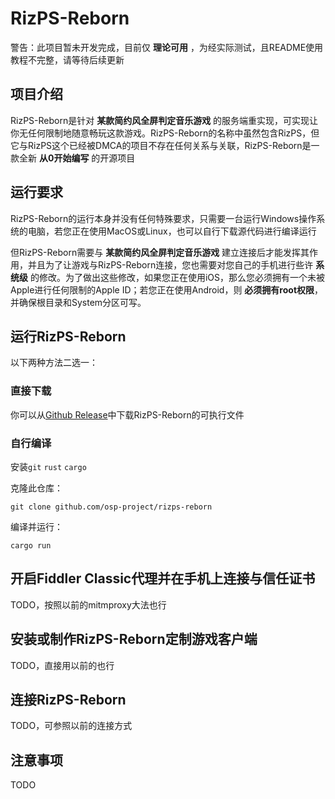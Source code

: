 # RizPS-Reborn
警告：此项目暂未开发完成，目前仅 **理论可用** ，为经实际测试，且README使用教程不完整，请等待后续更新
## 项目介绍
RizPS-Reborn是针对 **某款简约风全屏判定音乐游戏** 的服务端重实现，可实现让你无任何限制地随意畅玩这款游戏。RizPS-Reborn的名称中虽然包含RizPS，但它与RizPS这个已经被DMCA的项目不存在任何关系与关联，RizPS-Reborn是一款全新 **从0开始编写** 的开源项目

## 运行要求
RizPS-Reborn的运行本身并没有任何特殊要求，只需要一台运行Windows操作系统的电脑，若您正在使用MacOS或Linux，也可以自行下载源代码进行编译运行

但RizPS-Reborn需要与 **某款简约风全屏判定音乐游戏** 建立连接后才能发挥其作用，并且为了让游戏与RizPS-Reborn连接，您也需要对您自己的手机进行些许 **系统级** 的修改。为了做出这些修改，如果您正在使用iOS，那么您必须拥有一个未被Apple进行任何限制的Apple ID；若您正在使用Android，则 **必须拥有root权限**，并确保根目录和System分区可写。

## 运行RizPS-Reborn
以下两种方法二选一：
### 直接下载
你可以从[Github Release](../../releases)中下载RizPS-Reborn的可执行文件
### 自行编译
安装`git` `rust` `cargo`

克隆此仓库：

`git clone github.com/osp-project/rizps-reborn`

编译并运行：

`cargo run`

## 开启Fiddler Classic代理并在手机上连接与信任证书
TODO，按照以前的mitmproxy大法也行

## 安装或制作RizPS-Reborn定制游戏客户端
TODO，直接用以前的也行

## 连接RizPS-Reborn
TODO，可参照以前的连接方式

## 注意事项
TODO